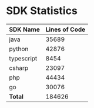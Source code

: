 # SDK Statistics

| SDK Name | Lines of Code |
| -------- | ------------- |
| java | 35689 |
| python | 42876 |
| typescript | 8454 |
| csharp | 23097 |
| php | 44434 |
| go | 30076 |
| **Total** | 184626 |
